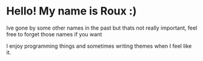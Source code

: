# Hello! My name is Roux :)
Ive gone by some other names in the past but thats not really important, feel free to forget those names if you want

I enjoy programming things and sometimes writing themes when I feel like it.
<!-- [![Anurag's GitHub stats](https://github-readme-stats.vercel.app/api?username=airidaceae)](https://github.com/anuraghazra/github-readme-stats) --->
